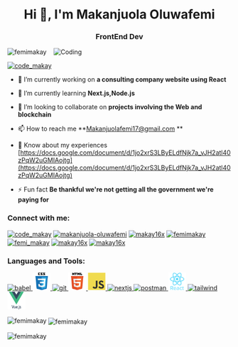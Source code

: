 <h1 align="center">Hi 👋, I'm Makanjuola Oluwafemi</h1>
<h3 align="center">FrontEnd Dev</h3>
<img align="right" alt="Coding" width="400" src="https://cdn.dribbble.com/users/1162077/screenshots/3848914/media/320984a9ca58b3c73274c9259ecf6de8.gif">

<p align="left"> <img src="https://komarev.com/ghpvc/?username=femimakay&label=Profile%20views&color=0e75b6&style=flat" alt="femimakay" /> </p>

<p align="left"> <a href="https://twitter.com/code_makay" target="blank"><img src="https://img.shields.io/twitter/follow/code_makay?logo=twitter&style=for-the-badge" alt="code_makay" /></a> </p>

- 🔭 I’m currently working on **a consulting company website using React**

- 🌱 I’m currently learning **Next.js,Node.js**

- 👯 I’m looking to collaborate on **projects involving the Web and blockchain**

- 📫 How to reach me **Makanjuolafemi17@gmail.com **

- 📄 Know about my experiences [https://docs.google.com/document/d/1jo2xrS3LByELdfNjk7a_vJH2atl40zPqW2uGMIAojtg](https://docs.google.com/document/d/1jo2xrS3LByELdfNjk7a_vJH2atl40zPqW2uGMIAojtg)

- ⚡ Fun fact **Be thankful we're not getting all the government we're paying for**

<h3 align="left">Connect with me:</h3>
<p align="left">
<a href="https://twitter.com/code_makay" target="blank"><img align="center" src="https://raw.githubusercontent.com/rahuldkjain/github-profile-readme-generator/master/src/images/icons/Social/twitter.svg" alt="code_makay" height="30" width="40" /></a>
<a href="https://linkedin.com/in/makanjuola-oluwafemi" target="blank"><img align="center" src="https://raw.githubusercontent.com/rahuldkjain/github-profile-readme-generator/master/src/images/icons/Social/linked-in-alt.svg" alt="makanjuola-oluwafemi" height="30" width="40" /></a>
<a href="https://stackoverflow.com/users/makay16x" target="blank"><img align="center" src="https://raw.githubusercontent.com/rahuldkjain/github-profile-readme-generator/master/src/images/icons/Social/stack-overflow.svg" alt="makay16x" height="30" width="40" /></a>
<a href="https://fb.com/femimakay" target="blank"><img align="center" src="https://raw.githubusercontent.com/rahuldkjain/github-profile-readme-generator/master/src/images/icons/Social/facebook.svg" alt="femimakay" height="30" width="40" /></a>
<a href="https://instagram.com/femi_makay" target="blank"><img align="center" src="https://raw.githubusercontent.com/rahuldkjain/github-profile-readme-generator/master/src/images/icons/Social/instagram.svg" alt="femi_makay" height="30" width="40" /></a>
<a href="https://dribbble.com/makay16x" target="blank"><img align="center" src="https://raw.githubusercontent.com/rahuldkjain/github-profile-readme-generator/master/src/images/icons/Social/dribbble.svg" alt="makay16x" height="30" width="40" /></a>
<a href="https://www.leetcode.com/makay16x" target="blank"><img align="center" src="https://raw.githubusercontent.com/rahuldkjain/github-profile-readme-generator/master/src/images/icons/Social/leet-code.svg" alt="makay16x" height="30" width="40" /></a>
</p>

<h3 align="left">Languages and Tools:</h3>
<p align="left"> <a href="https://babeljs.io/" target="_blank" rel="noreferrer"> <img src="https://www.vectorlogo.zone/logos/babeljs/babeljs-icon.svg" alt="babel" width="40" height="40"/> </a> <a href="https://www.w3schools.com/css/" target="_blank" rel="noreferrer"> <img src="https://raw.githubusercontent.com/devicons/devicon/master/icons/css3/css3-original-wordmark.svg" alt="css3" width="40" height="40"/> </a> <a href="https://git-scm.com/" target="_blank" rel="noreferrer"> <img src="https://www.vectorlogo.zone/logos/git-scm/git-scm-icon.svg" alt="git" width="40" height="40"/> </a> <a href="https://www.w3.org/html/" target="_blank" rel="noreferrer"> <img src="https://raw.githubusercontent.com/devicons/devicon/master/icons/html5/html5-original-wordmark.svg" alt="html5" width="40" height="40"/> </a> <a href="https://developer.mozilla.org/en-US/docs/Web/JavaScript" target="_blank" rel="noreferrer"> <img src="https://raw.githubusercontent.com/devicons/devicon/master/icons/javascript/javascript-original.svg" alt="javascript" width="40" height="40"/> </a> <a href="https://nextjs.org/" target="_blank" rel="noreferrer"> <img src="https://cdn.worldvectorlogo.com/logos/nextjs-2.svg" alt="nextjs" width="40" height="40"/> </a> <a href="https://postman.com" target="_blank" rel="noreferrer"> <img src="https://www.vectorlogo.zone/logos/getpostman/getpostman-icon.svg" alt="postman" width="40" height="40"/> </a> <a href="https://reactjs.org/" target="_blank" rel="noreferrer"> <img src="https://raw.githubusercontent.com/devicons/devicon/master/icons/react/react-original-wordmark.svg" alt="react" width="40" height="40"/> </a> <a href="https://tailwindcss.com/" target="_blank" rel="noreferrer"> <img src="https://www.vectorlogo.zone/logos/tailwindcss/tailwindcss-icon.svg" alt="tailwind" width="40" height="40"/> </a> <a href="https://vuejs.org/" target="_blank" rel="noreferrer"> <img src="https://raw.githubusercontent.com/devicons/devicon/master/icons/vuejs/vuejs-original-wordmark.svg" alt="vuejs" width="40" height="40"/> </a> </p>

<p><img align="left" src="https://github-readme-stats.vercel.app/api/top-langs?username=femimakay&show_icons=true&locale=en&layout=compact" alt="femimakay" /></p>

<p>&nbsp;<img align="center" src="https://github-readme-stats.vercel.app/api?username=femimakay&show_icons=true&locale=en" alt="femimakay" /></p>

<p><img align="center" src="https://github-readme-streak-stats.herokuapp.com/?user=femimakay&" alt="femimakay" /></p>

